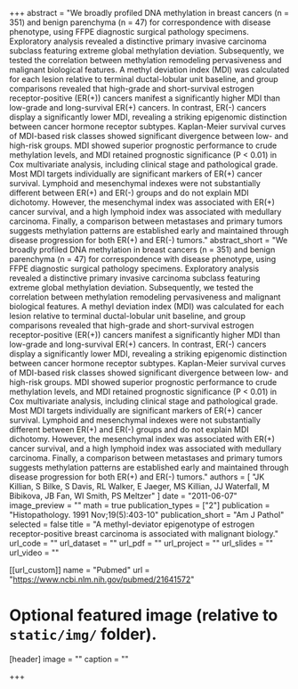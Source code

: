 +++
abstract = "We broadly profiled DNA methylation in breast cancers (n = 351) and benign parenchyma (n = 47) for correspondence with disease phenotype, using FFPE diagnostic surgical pathology specimens. Exploratory analysis revealed a distinctive primary invasive carcinoma subclass featuring extreme global methylation deviation. Subsequently, we tested the correlation between methylation remodeling pervasiveness and malignant biological features. A methyl deviation index (MDI) was calculated for each lesion relative to terminal ductal-lobular unit baseline, and group comparisons revealed that high-grade and short-survival estrogen receptor-positive (ER(+)) cancers manifest a significantly higher MDI than low-grade and long-survival ER(+) cancers. In contrast, ER(-) cancers display a significantly lower MDI, revealing a striking epigenomic distinction between cancer hormone receptor subtypes. Kaplan-Meier survival curves of MDI-based risk classes showed significant divergence between low- and high-risk groups. MDI showed superior prognostic performance to crude methylation levels, and MDI retained prognostic significance (P &lt; 0.01) in Cox multivariate analysis, including clinical stage and pathological grade. Most MDI targets individually are significant markers of ER(+) cancer survival. Lymphoid and mesenchymal indexes were not substantially different between ER(+) and ER(-) groups and do not explain MDI dichotomy. However, the mesenchymal index was associated with ER(+) cancer survival, and a high lymphoid index was associated with medullary carcinoma. Finally, a comparison between metastases and primary tumors suggests methylation patterns are established early and maintained through disease progression for both ER(+) and ER(-) tumors."
abstract_short = "We broadly profiled DNA methylation in breast cancers (n = 351) and benign parenchyma (n = 47) for correspondence with disease phenotype, using FFPE diagnostic surgical pathology specimens. Exploratory analysis revealed a distinctive primary invasive carcinoma subclass featuring extreme global methylation deviation. Subsequently, we tested the correlation between methylation remodeling pervasiveness and malignant biological features. A methyl deviation index (MDI) was calculated for each lesion relative to terminal ductal-lobular unit baseline, and group comparisons revealed that high-grade and short-survival estrogen receptor-positive (ER(+)) cancers manifest a significantly higher MDI than low-grade and long-survival ER(+) cancers. In contrast, ER(-) cancers display a significantly lower MDI, revealing a striking epigenomic distinction between cancer hormone receptor subtypes. Kaplan-Meier survival curves of MDI-based risk classes showed significant divergence between low- and high-risk groups. MDI showed superior prognostic performance to crude methylation levels, and MDI retained prognostic significance (P &lt; 0.01) in Cox multivariate analysis, including clinical stage and pathological grade. Most MDI targets individually are significant markers of ER(+) cancer survival. Lymphoid and mesenchymal indexes were not substantially different between ER(+) and ER(-) groups and do not explain MDI dichotomy. However, the mesenchymal index was associated with ER(+) cancer survival, and a high lymphoid index was associated with medullary carcinoma. Finally, a comparison between metastases and primary tumors suggests methylation patterns are established early and maintained through disease progression for both ER(+) and ER(-) tumors."
authors = [ "JK Killian, S Bilke, S Davis, RL Walker, E Jaeger, MS Killian, JJ Waterfall, M Bibikova, JB Fan, WI Smith, PS Meltzer"  ] 
date = "2011-06-07"
image_preview = ""
math = true
publication_types = ["2"] 
publication = "Histopathology. 1991 Nov;19(5):403-10"
publication_short = "Am J Pathol"
selected = false
title = "A methyl-deviator epigenotype of estrogen receptor-positive breast carcinoma is associated with malignant biology."
url_code = ""
url_dataset = ""
url_pdf = ""
url_project = ""
url_slides = ""
url_video = ""

[[url_custom]]
name = "Pubmed"
url = "https://www.ncbi.nlm.nih.gov/pubmed/21641572"

# Optional featured image (relative to `static/img/` folder).
[header]
image = ""
caption = ""

+++

